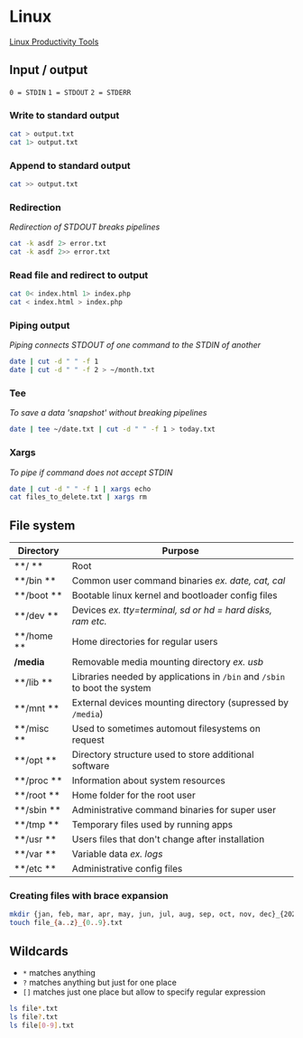 # Linux

[Linux Productivity Tools](https://www.usenix.org/sites/default/files/conference/protected-files/lisa19_maheshwari.pdf)

## Input / output
`0 = STDIN`
`1 = STDOUT`
`2 = STDERR`

### Write to standard output
```sh
cat > output.txt
cat 1> output.txt
```

### Append to standard output
```sh
cat >> output.txt
```

### Redirection
_Redirection of STDOUT breaks pipelines_
```sh
cat -k asdf 2> error.txt
cat -k asdf 2>> error.txt
```

### Read file and redirect to output
```sh
cat 0< index.html 1> index.php
cat < index.html > index.php
```

### Piping output
_Piping connects STDOUT of one command to the STDIN of another_
```sh
date | cut -d " " -f 1
date | cut -d " " -f 2 > ~/month.txt
```

### Tee
_To save a data 'snapshot' without breaking pipelines_
```sh
date | tee ~/date.txt | cut -d " " -f 1 > today.txt
```

### Xargs
_To pipe if command does not accept STDIN_
```sh
date | cut -d " " -f 1 | xargs echo
cat files_to_delete.txt | xargs rm
```

## File system

| Directory  | Purpose                                                                   |
| ---        | ---                                                                       |
| **/     ** | Root                                                                      |
| **/bin  ** | Common user command binaries _ex. date, cat, cal_                         |
| **/boot ** | Bootable linux kernel and bootloader config files                         |
| **/dev  ** | Devices _ex. tty=terminal, sd or hd = hard disks, ram etc._               |
| **/home ** | Home directories for regular users                                        |
| **/media** | Removable media mounting directory _ex. usb_                              |
| **/lib  ** | Libraries needed by applications in `/bin` and `/sbin` to boot the system |
| **/mnt  ** | External devices mounting directory (supressed by `/media`)               |
| **/misc ** | Used to sometimes automout filesystems on request                         |
| **/opt  ** | Directory structure used to store additional software                     |
| **/proc ** | Information about system resources                                        |
| **/root ** | Home folder for the root user                                             |
| **/sbin ** | Administrative command binaries for super user                            |
| **/tmp  ** | Temporary files used by running apps                                      |
| **/usr  ** | Users files that don't change after installation                          |
| **/var  ** | Variable data _ex. logs_                                                  |
| **/etc  ** | Administrative config files                                               |

### Creating files with brace expansion
```sh
mkdir {jan, feb, mar, apr, may, jun, jul, aug, sep, oct, nov, dec}_{2020, 2021}
touch file_{a..z}_{0..9}.txt
```

## Wildcards

- `*` matches anything
- `?` matches anything but just for one place
- `[]` matches just one place but allow to specify regular expression

```sh
ls file*.txt
ls file?.txt
ls file[0-9].txt
```
